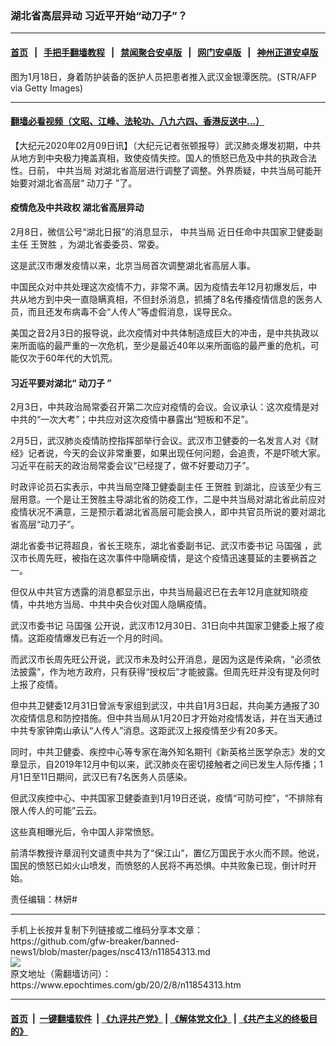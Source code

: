 ### 湖北省高层异动 习近平开始“动刀子”？
------------------------

#### [首页](https://github.com/gfw-breaker/banned-news1/blob/master/README.md) &nbsp;&nbsp;|&nbsp;&nbsp; [手把手翻墙教程](https://github.com/gfw-breaker/guides/wiki) &nbsp;&nbsp;|&nbsp;&nbsp; [禁闻聚合安卓版](https://github.com/gfw-breaker/bn-android) &nbsp;&nbsp;|&nbsp;&nbsp; [网门安卓版](https://github.com/oGate2/oGate) &nbsp;&nbsp;|&nbsp;&nbsp; [神州正道安卓版](https://github.com/SzzdOgate/update) 



<div><img alt="" class="aligncenter wp-post-image" src="https://i.epochtimes.com/assets/uploads/2020/02/GettyImages-1194364594@1200x1200-600x400.jpg"/>
<div class="red16 caption">
 图为1月18日，身着防护装备的医护人员把患者推入武汉金银潭医院。(STR/AFP via Getty Images)
</div>
</div><hr/>

#### [翻墙必看视频（文昭、江峰、法轮功、八九六四、香港反送中...）](https://github.com/gfw-breaker/banned-news1/blob/master/pages/link3.md)

<div><p>
 【大纪元2020年02月09日讯】（大纪元记者张顿报导）武汉肺炎爆发初期，中共从地方到中央极力掩盖真相，致使疫情失控。国人的愤怒已危及中共的执政合法性。日前，
 <ok href="https://www.epochtimes.com/gb/tag/%E4%B8%AD%E5%85%B1%E5%BD%93%E5%B1%80.html">
  中共当局
 </ok>
 对湖北省高层进行调整了调整。外界质疑，中共当局可能开始要对湖北省高层“
 <ok href="https://www.epochtimes.com/gb/tag/%E5%8A%A8%E5%88%80%E5%AD%90.html">
  动刀子
 </ok>
 ”了。
</p>
<h4>
 <strong>
  疫情危及中共政权 湖北省高层异动
 </strong>
</h4>
<p>
 2月8日，微信公号“湖北日报”的消息显示，
 <ok href="https://www.epochtimes.com/gb/tag/%E4%B8%AD%E5%85%B1%E5%BD%93%E5%B1%80.html">
  中共当局
 </ok>
 近日任命中共国家卫健委副主任
 <ok href="https://www.epochtimes.com/gb/tag/%E7%8E%8B%E8%B4%BA%E8%83%9C.html">
  王贺胜
 </ok>
 ，为湖北省委委员、常委。
</p>
<p>
 这是武汉市爆发疫情以来，北京当局首次调整湖北省高层人事。
</p>
<p>
 中国民众对中共处理这次疫情不力，非常不满。因为疫情去年12月初爆发后，中共从地方到中央一直隐瞒真相，不但封杀消息，抓捕了8名传播疫情信息的医务人员，而且还发布病毒不会“人传人”等虚假消息，误导民众。
</p>
<p>
 美国之音2月3日的报导说，此次疫情对中共体制造成巨大的冲击，是中共执政以来所面临的最严重的一次危机，至少是最近40年以来所面临的最严重的危机，可能仅次于60年代的大饥荒。
</p>
<h4>
 <strong>
  习近平要对湖北“
  <ok href="https://www.epochtimes.com/gb/tag/%E5%8A%A8%E5%88%80%E5%AD%90.html">
   动刀子
  </ok>
  ”
 </strong>
</h4>
<p>
 2月3日，中共政治局常委召开第二次应对疫情的会议。会议承认：这次疫情是对中共的“一次大考”；中共应对这次疫情中暴露出“短板和不足”。
</p>
<p>
 2月5日，武汉肺炎疫情防控指挥部举行会议。武汉市卫健委的一名发言人对《财经》记者说，今天的会议非常重要，如果出现任何问题，会追责，不是吓唬大家。习近平在前天的政治局常委会议“已经提了，做不好要动刀子”。
</p>
<p>
 时政评论员石实表示，中共当局空降卫健委副主任
 <ok href="https://www.epochtimes.com/gb/tag/%E7%8E%8B%E8%B4%BA%E8%83%9C.html">
  王贺胜
 </ok>
 到湖北，应该至少有三层用意。一个是让王贺胜主导湖北省的防疫工作，二是中共当局对湖北省此前应对疫情状况不满意，三是预示着湖北省高层可能会换人，即中共官员所说的要对湖北省高层“动刀子”。
</p>
<p>
 湖北省委书记蒋超良，省长王晓东，湖北省委副书记、武汉市委书记
 <ok href="https://www.epochtimes.com/gb/tag/%E9%A9%AC%E5%9B%BD%E5%BC%BA.html">
  马国强
 </ok>
 ，武汉市长周先旺，被指在这次事件中隐瞒疫情，是这个疫情迅速蔓延的主要祸首之一。
</p>
<p>
 但仅从中共官方透露的消息都显示出，中共当局最迟已在去年12月底就知晓疫情，中共地方当局、中共中央合伙对国人隐瞒疫情。
</p>
<p>
 武汉市委书记
 <ok href="https://www.epochtimes.com/gb/tag/%E9%A9%AC%E5%9B%BD%E5%BC%BA.html">
  马国强
 </ok>
 公开说，武汉市12月30日、31日向中共国家卫健委上报了疫情。这距疫情爆发已有近一个月的时间。
</p>
<p>
 而武汉市长周先旺公开说，武汉市未及时公开消息，是因为这是传染病，“必须依法披露”，作为地方政府，只有获得“授权后”才能披露。但周先旺并没有提及何时上报了疫情。
</p>
<p>
 但中共卫健委12月31日曾派专家组到武汉，中共自1月3日起，共向美方通报了30次疫情信息和防控措施。但中共当局从1月20日才开始对疫情发话，并在当天通过中共专家钟南山承认“人传人”消息。这距武汉上报疫情至少有20多天。
</p>
<p>
 同时，中共卫健委、疾控中心等专家在海外知名期刊《新英格兰医学杂志》发的文章显示，自2019年12月中旬以来，武汉肺炎在密切接触者之间已发生人际传播；1月1日至11日期间，武汉已有7名医务人员感染。
</p>
<p>
 但武汉疾控中心、中共国家卫健委直到1月19日还说，疫情“可防可控”，“不排除有限人传人的可能”云云。
</p>
<p>
 这些真相曝光后，令中国人非常愤怒。
</p>
<p>
 前清华教授许章润刊文谴责中共为了“保江山”，置亿万国民于水火而不顾。他说，国民的愤怒已如火山喷发，而愤怒的人民将不再恐惧。中共败象已现，倒计时开始。
</p>
<p>
 责任编辑：林妍#
</p>
</div>
<hr/>
手机上长按并复制下列链接或二维码分享本文章：<br/>
https://github.com/gfw-breaker/banned-news1/blob/master/pages/nsc413/n11854313.md <br/>
<a href='https://github.com/gfw-breaker/banned-news1/blob/master/pages/nsc413/n11854313.md'><img src='https://github.com/gfw-breaker/banned-news1/blob/master/pages/nsc413/n11854313.md.png'/></a> <br/>
原文地址（需翻墙访问）：https://www.epochtimes.com/gb/20/2/8/n11854313.htm


------------------------
#### [首页](https://github.com/gfw-breaker/banned-news1/blob/master/README.md) &nbsp;|&nbsp; [一键翻墙软件](https://github.com/gfw-breaker/nogfw/blob/master/README.md) &nbsp;| [《九评共产党》](https://github.com/gfw-breaker/9ping.md/blob/master/README.md#九评之一评共产党是什么) | [《解体党文化》](https://github.com/gfw-breaker/jtdwh.md/blob/master/README.md) | [《共产主义的终极目的》](https://github.com/gfw-breaker/gczydzjmd.md/blob/master/README.md)


<img src='http://gfw-breaker.win/banned-news/pages/nsc413/n11854313.md' width='0px' height='0px'/>